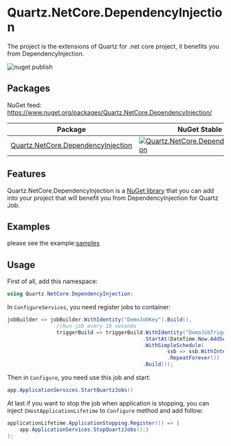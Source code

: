 # Quartz.NetCore.DependencyInjection
The project is the extensions of Quartz for .net core project, it benefits you from DependencyInjection.

![nuget publish](https://github.com/zhurongbo111/Quartz.NetCore.DependencyInjection/workflows/nuget%20publish/badge.svg?branch=master)

Packages
--------

NuGet feed: https://www.nuget.org/packages/Quartz.NetCore.DependencyInjection/

| Package | NuGet Stable | NuGet Pre-release | Downloads |
| ------- | ------------ | ----------------- | --------- |
| [Quartz.NetCore.DependencyInjection](https://www.nuget.org/packages/Quartz.NetCore.DependencyInjection/) | [![Quartz.NetCore.DependencyInjection](https://img.shields.io/nuget/v/Quartz.NetCore.DependencyInjection.svg)](https://www.nuget.org/packages/Quartz.NetCore.DependencyInjection/) | [![Quartz.NetCore.DependencyInjection](https://img.shields.io/nuget/vpre/Quartz.NetCore.DependencyInjection.svg)](https://www.nuget.org/packages/Quartz.NetCore.DependencyInjection/) | [![Quartz.NetCore.DependencyInjection](https://img.shields.io/nuget/dt/Quartz.NetCore.DependencyInjection.svg)](https://www.nuget.org/packages/Quartz.NetCore.DependencyInjection/) |

Features
--------
Quartz.NetCore.DependencyInjection is a [NuGet library](https://www.nuget.org/packages/Quartz.NetCore.DependencyInjection) that you can add into your project that will benefit you from DependencyInjection for Quartz Job.

Examples
--------
please see the example:[samples](https://github.com/zhurongbo111/Quartz.NetCore.DependencyInjection/tree/master/samples/)

Usage
--------
First of all, add this namespace:
```csharp
using Quartz.NetCore.DependencyInjection;
```

In `ConfigureServices`, you need register jobs to container:
```csharp
jobBuilder => jobBuilder.WithIdentity("DemoJobKey").Build(),
                //Run job every 10 seconds
                triggerBuild => triggerBuild.WithIdentity("DemoJobTriggerKey")
                                            .StartAt(DateTime.Now.AddSeconds(10))
                                            .WithSimpleSchedule(
                                                    ssb => ssb.WithInterval(TimeSpan.FromSeconds(10))
                                                    .RepeatForever())
                                            .Build());
```
Then in `Configure`, you need use this job and start:
```csharp
app.ApplicationServices.StartQuartzJobs()
```

At last if you want to stop the job when application is stopping, you can inject `IHostApplicationLifetime` to `Configure` method and  add follow:
```csharp
applicationLifetime.ApplicationStopping.Register(() => {
    app.ApplicationServices.StopQuartzJobs();}
);
```
